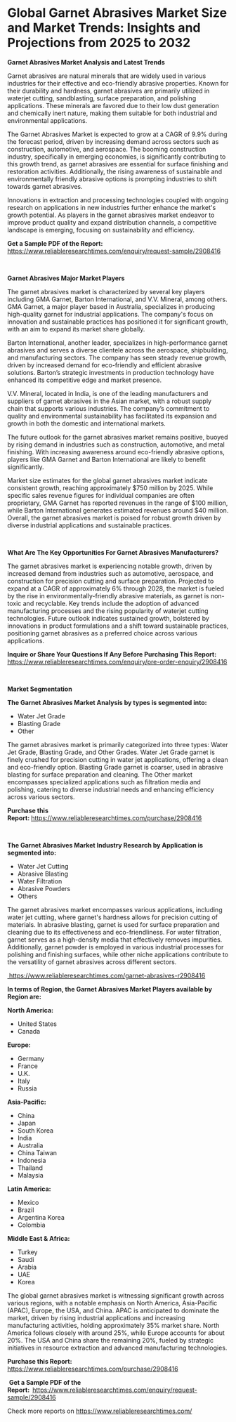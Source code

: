 <p><h1>Global Garnet Abrasives Market Size and Market Trends: Insights and Projections from 2025 to 2032</h1></p><p><strong>Garnet Abrasives Market Analysis and Latest Trends</strong></p>
<p><p>Garnet abrasives are natural minerals that are widely used in various industries for their effective and eco-friendly abrasive properties. Known for their durability and hardness, garnet abrasives are primarily utilized in waterjet cutting, sandblasting, surface preparation, and polishing applications. These minerals are favored due to their low dust generation and chemically inert nature, making them suitable for both industrial and environmental applications.</p><p>The Garnet Abrasives Market is expected to grow at a CAGR of 9.9% during the forecast period, driven by increasing demand across sectors such as construction, automotive, and aerospace. The booming construction industry, specifically in emerging economies, is significantly contributing to this growth trend, as garnet abrasives are essential for surface finishing and restoration activities. Additionally, the rising awareness of sustainable and environmentally friendly abrasive options is prompting industries to shift towards garnet abrasives. </p><p>Innovations in extraction and processing technologies coupled with ongoing research on applications in new industries further enhance the market's growth potential. As players in the garnet abrasives market endeavor to improve product quality and expand distribution channels, a competitive landscape is emerging, focusing on sustainability and efficiency.</p></p>
<p><strong>Get a Sample PDF of the Report:&nbsp;</strong> <a href="https://www.reliableresearchtimes.com/enquiry/request-sample/2908416?utm_campaign=2237&utm_medium=2&utm_source=Github&utm_content=ia&utm_term=12032025&utm_id=garnet-abrasives">https://www.reliableresearchtimes.com/enquiry/request-sample/2908416</a></p>
<p>&nbsp;</p>
<p><strong>Garnet Abrasives Major Market Players</strong></p>
<p><p>The garnet abrasives market is characterized by several key players including GMA Garnet, Barton International, and V.V. Mineral, among others. GMA Garnet, a major player based in Australia, specializes in producing high-quality garnet for industrial applications. The company's focus on innovation and sustainable practices has positioned it for significant growth, with an aim to expand its market share globally.</p><p>Barton International, another leader, specializes in high-performance garnet abrasives and serves a diverse clientele across the aerospace, shipbuilding, and manufacturing sectors. The company has seen steady revenue growth, driven by increased demand for eco-friendly and efficient abrasive solutions. Barton’s strategic investments in production technology have enhanced its competitive edge and market presence.</p><p>V.V. Mineral, located in India, is one of the leading manufacturers and suppliers of garnet abrasives in the Asian market, with a robust supply chain that supports various industries. The company’s commitment to quality and environmental sustainability has facilitated its expansion and growth in both the domestic and international markets. </p><p>The future outlook for the garnet abrasives market remains positive, buoyed by rising demand in industries such as construction, automotive, and metal finishing. With increasing awareness around eco-friendly abrasive options, players like GMA Garnet and Barton International are likely to benefit significantly.</p><p>Market size estimates for the global garnet abrasives market indicate consistent growth, reaching approximately $750 million by 2025. While specific sales revenue figures for individual companies are often proprietary, GMA Garnet has reported revenues in the range of $100 million, while Barton International generates estimated revenues around $40 million. Overall, the garnet abrasives market is poised for robust growth driven by diverse industrial applications and sustainable practices.</p></p>
<p>&nbsp;</p>
<p><strong>What Are The Key Opportunities For Garnet Abrasives Manufacturers?</strong></p>
<p><p>The garnet abrasives market is experiencing notable growth, driven by increased demand from industries such as automotive, aerospace, and construction for precision cutting and surface preparation. Projected to expand at a CAGR of approximately 6% through 2028, the market is fueled by the rise in environmentally-friendly abrasive materials, as garnet is non-toxic and recyclable. Key trends include the adoption of advanced manufacturing processes and the rising popularity of waterjet cutting technologies. Future outlook indicates sustained growth, bolstered by innovations in product formulations and a shift toward sustainable practices, positioning garnet abrasives as a preferred choice across various applications.</p></p>
<p><strong>Inquire or Share Your Questions If Any Before Purchasing This Report:</strong> <a href="https://www.reliableresearchtimes.com/enquiry/pre-order-enquiry/2908416?utm_campaign=2237&utm_medium=2&utm_source=Github&utm_content=ia&utm_term=12032025&utm_id=garnet-abrasives">https://www.reliableresearchtimes.com/enquiry/pre-order-enquiry/2908416</a></p>
<p>&nbsp;</p>
<p><strong>Market Segmentation</strong></p>
<p><strong>The Garnet Abrasives Market Analysis by types is segmented into:</strong></p>
<p><ul><li>Water Jet Grade</li><li>Blasting Grade</li><li>Other</li></ul></p>
<p><p>The garnet abrasives market is primarily categorized into three types: Water Jet Grade, Blasting Grade, and Other Grades. Water Jet Grade garnet is finely crushed for precision cutting in water jet applications, offering a clean and eco-friendly option. Blasting Grade garnet is coarser, used in abrasive blasting for surface preparation and cleaning. The Other market encompasses specialized applications such as filtration media and polishing, catering to diverse industrial needs and enhancing efficiency across various sectors.</p></p>
<p><strong>Purchase this Report:&nbsp;</strong><a href="https://www.reliableresearchtimes.com/purchase/2908416?utm_campaign=2237&utm_medium=2&utm_source=Github&utm_content=ia&utm_term=12032025&utm_id=garnet-abrasives">https://www.reliableresearchtimes.com/purchase/2908416</a></p>
<p>&nbsp;</p>
<p><strong>The Garnet Abrasives Market Industry Research by Application is segmented into:</strong></p>
<p><ul><li>Water Jet Cutting</li><li>Abrasive Blasting</li><li>Water Filtration</li><li>Abrasive Powders</li><li>Others</li></ul></p>
<p><p>The garnet abrasives market encompasses various applications, including water jet cutting, where garnet's hardness allows for precision cutting of materials. In abrasive blasting, garnet is used for surface preparation and cleaning due to its effectiveness and eco-friendliness. For water filtration, garnet serves as a high-density media that effectively removes impurities. Additionally, garnet powder is employed in various industrial processes for polishing and finishing surfaces, while other niche applications contribute to the versatility of garnet abrasives across different sectors.</p></p>
<p><a href="https://www.reliableresearchtimes.com/garnet-abrasives-r2908416?utm_campaign=2237&utm_medium=2&utm_source=Github&utm_content=ia&utm_term=12032025&utm_id=garnet-abrasives">&nbsp;https://www.reliableresearchtimes.com/garnet-abrasives-r2908416</a></p>
<p><strong>In terms of Region, the Garnet Abrasives Market Players available by Region are:</strong></p>
<p>
    <p> <strong> North America: </strong>
        <ul>
            <li>United States</li>
            <li>Canada</li>
        </ul>
        </p> 
    <p> <strong> Europe: </strong>
        <ul>
            <li>Germany</li>
            <li>France</li>
            <li>U.K.</li>
            <li>Italy</li>
            <li>Russia</li>
        </ul>
        </p> 
    <p> <strong> Asia-Pacific: </strong>
        <ul>
            <li>China</li>
            <li>Japan</li>
            <li>South Korea</li>
            <li>India</li>
            <li>Australia</li>
            <li>China Taiwan</li>
            <li>Indonesia</li>
            <li>Thailand</li>
            <li>Malaysia</li>
        </ul>
        </p> 
    <p> <strong> Latin America: </strong>
        <ul>
            <li>Mexico</li>
            <li>Brazil</li>
            <li>Argentina Korea</li>
            <li>Colombia</li>
        </ul>
        </p> 
    <p> <strong> Middle East & Africa: </strong>
        <ul>
            <li>Turkey</li>
            <li>Saudi</li>
            <li>Arabia</li>
            <li>UAE</li>
            <li>Korea</li>
        </ul>
    </p>
    </p>
<p><p>The global garnet abrasives market is witnessing significant growth across various regions, with a notable emphasis on North America, Asia-Pacific (APAC), Europe, the USA, and China. APAC is anticipated to dominate the market, driven by rising industrial applications and increasing manufacturing activities, holding approximately 35% market share. North America follows closely with around 25%, while Europe accounts for about 20%. The USA and China share the remaining 20%, fueled by strategic initiatives in resource extraction and advanced manufacturing technologies.</p></p>
<p><strong>Purchase this Report: </strong><a href="https://www.reliableresearchtimes.com/purchase/2908416?utm_campaign=2237&utm_medium=2&utm_source=Github&utm_content=ia&utm_term=12032025&utm_id=garnet-abrasives">https://www.reliableresearchtimes.com/purchase/2908416</a></p>
<p>&nbsp;<strong>Get a Sample PDF of the Report:&nbsp;&nbsp;</strong><a href="https://www.reliableresearchtimes.com/enquiry/request-sample/2908416?utm_campaign=2237&utm_medium=2&utm_source=Github&utm_content=ia&utm_term=12032025&utm_id=garnet-abrasives">https://www.reliableresearchtimes.com/enquiry/request-sample/2908416</a></p>
<p><strong></strong></p>
<p>Check more reports on <a href="https://www.reliableresearchtimes.com/?utm_campaign=2237&utm_medium=2&utm_source=Github&utm_content=ia&utm_term=12032025&utm_id=garnet-abrasives">https://www.reliableresearchtimes.com/</a></p>